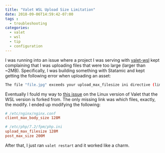 ```yaml
---
title: "Valet WSL Upload Size Limitation"
date: 2018-09-06T14:59:42-07:00
tags :
  - troubleshooting
categories: 
  - valet
  - wsl
  - tip
  - configuration
---
```


I was running into an issue where a project I was serving with [valet-wsl](https://github.com/valeryan/valet-wsl) kept complaining that I was uploading files that were too large (larger than ~2MB). Specifically, I was building something with Statamic and kept getting the following error when uploading an asset:

```bash
The file "file.jpg" exceeds your upload_max_filesize ini directive (limit is 2048 KiB).
```

Eventually I fould my way to [this issue](https://github.com/cpriego/valet-linux/issues/172) on the Linux version of Valet that the WSL version is forked from. The only missing link was which files, exactly, the modify. I ended up modifying the following:

```conf
# /etc/nginx/nginx.conf
client_max_body_size 128M
```

```conf
# /etc/php/7.2/fpm/php.ini
upload_max_filesize 128M
post_max_size 200M
```

After that, I just ran `valet restart` and it worked like a charm.
